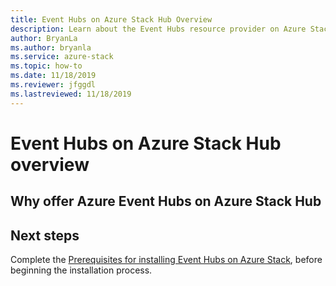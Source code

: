 ```yaml
---
title: Event Hubs on Azure Stack Hub Overview
description: Learn about the Event Hubs resource provider on Azure Stack Hub. 
author: BryanLa
ms.author: bryanla
ms.service: azure-stack
ms.topic: how-to
ms.date: 11/18/2019
ms.reviewer: jfggdl
ms.lastreviewed: 11/18/2019
---
```


# Event Hubs on Azure Stack Hub overview

## Why offer Azure Event Hubs on Azure Stack Hub

## Next steps

Complete the [Prerequisites for installing Event Hubs on Azure Stack](event-hubs-rp-prerequisites.md), before beginning the installation process.